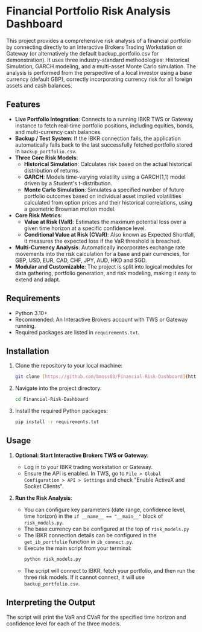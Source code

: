 # Financial Portfolio Risk Analysis Dashboard

This project provides a comprehensive risk analysis of a financial portfolio by connecting directly to an Interactive Brokers Trading Workstation or Gateway (or alternatively the default backup_portfolio.csv for demonstration). It uses three industry-standard methodologies: Historical Simulation, GARCH modeling, and a multi-asset Monte Carlo simulation. The analysis is performed from the perspective of a local investor using a base currency (default GBP), correctly incorporating currency risk for all foreign assets and cash balances.

## Features

-   **Live Portfolio Integration**: Connects to a running IBKR TWS or Gateway instance to fetch real-time portfolio positions, including equities, bonds, and multi-currency cash balances.
-   **Backup / Test System**: If the IBKR connection fails, the application automatically falls back to the last successfully fetched portfolio stored in `backup_portfolio.csv`.
-   **Three Core Risk Models**:
    -   **Historical Simulation**: Calculates risk based on the actual historical distribution of returns.
    -   **GARCH**: Models time-varying volatility using a GARCH(1,1) model driven by a Student's t-distribution.
    -   **Monte Carlo Simulation**: Simulates a specified number of future portfolio outcomes based on individual asset implied volatilities calculated from option prices and their historical correlations, using a geometric Brownian motion model.
-   **Core Risk Metrics**:
    -   **Value at Risk (VaR)**: Estimates the maximum potential loss over a given time horizon at a specific confidence level.
    -   **Conditional Value at Risk (CVaR)**: Also known as Expected Shortfall, it measures the expected loss if the VaR threshold is breached.
-   **Multi-Currency Analysis**: Automatically incorporates exchange rate movements into the risk calculation for a base and pair currencies, for GBP, USD, EUR, CAD, CHF, JPY, AUD, HKD and SGD.
-   **Modular and Customizable**: The project is split into logical modules for data gathering, portfolio generation, and risk modeling, making it easy to extend and adapt.

## Requirements

-   Python 3.10+
-   Recommended: An Interactive Brokers account with TWS or Gateway running.
-   Required packages are listed in `requirements.txt`.

## Installation

1.  Clone the repository to your local machine:
    ```bash
    git clone [https://github.com/bmoss03/Financial-Risk-Dashboard](https://github.com/bmoss03/Financial-Risk-Dashboard)
    ```
2.  Navigate into the project directory:
    ```bash
    cd Financial-Risk-Dashboard
    ```
3.  Install the required Python packages:
    ```bash
    pip install -r requirements.txt
    ```

## Usage

1.  **Optional: Start Interactive Brokers TWS or Gateway**:
    -   Log in to your IBKR trading workstation or Gateway.
    -   Ensure the API is enabled. In TWS, go to `File > Global Configuration > API > Settings` and check "Enable ActiveX and Socket Clients".

2.  **Run the Risk Analysis**:
    -   You can configure key parameters (date range, confidence level, time horizon) in the `if __name__ == "__main__"` block of `risk_models.py`.
    -   The base currency can be configured at the top of `risk_models.py`
    -   The IBKR connection details can be configured in the `get_ib_portfolio` function in `ib_connect.py`.
    -   Execute the main script from your terminal:
        ```bash
        python risk_models.py
        ```
    -   The script will connect to IBKR, fetch your portfolio, and then run the three risk models. If it cannot connect, it will use `backup_portfolio.csv`.

## Interpreting the Output
The script will print the VaR and CVaR for the specified time horizon and confidence level for each of the three models.
